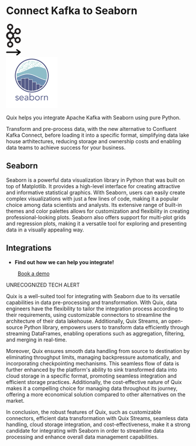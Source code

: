 # Connect Kafka to Seaborn

<div class="connect-images cards blog-grid-card" markdown>
<div>
<img src="../images/kafka_logo.png" width="40px" />
</div>
<div>
<img src="../images/arrow.svg" width="40px" />
</div>
<div>
<img src="./images/seaborn_1.jpg" />
</div>
</div>

Quix helps you integrate Apache Kafka with Seaborn using pure Python.

Transform and pre-process data, with the new alternative to Confluent Kafka Connect, before loading it into a specific format, simplifying data lake house arthitectures, reducing storage and ownership costs and enabling data teams to achieve success for your business.

## Seaborn

Seaborn is a powerful data visualization library in Python that was built on top of Matplotlib. It provides a high-level interface for creating attractive and informative statistical graphics. With Seaborn, users can easily create complex visualizations with just a few lines of code, making it a popular choice among data scientists and analysts. Its extensive range of built-in themes and color palettes allows for customization and flexibility in creating professional-looking plots. Seaborn also offers support for multi-plot grids and regression plots, making it a versatile tool for exploring and presenting data in a visually appealing way.

## Integrations

<div class="grid cards" markdown>

- __Find out how we can help you integrate!__

    <a class="md-button md-button--primary" href="https://share.hsforms.com/1iW0TmZzKQMChk0lxd_tGiw4yjw2?__hstc=175542013.2303933fbd746c0ac86d9ccbe9bc9100.1728383268831.1729603416735.1729620918855.31&__hssc=175542013.1.1729620918855&__hsfp=2132701734" target="_blank" style="margin:.5rem;">Book a demo</a>

</div>


UNRECOGNIZED TECH ALERT

Quix is a well-suited tool for integrating with Seaborn due to its versatile capabilities in data pre-processing and transformation. With Quix, data engineers have the flexibility to tailor the integration process according to their requirements, using customizable connectors to streamline the architecture of their data lakehouse. Additionally, Quix Streams, an open-source Python library, empowers users to transform data efficiently through streaming DataFrames, enabling operations such as aggregation, filtering, and merging in real-time.

Moreover, Quix ensures smooth data handling from source to destination by eliminating throughput limits, managing backpressure automatically, and incorporating checkpointing mechanisms. This seamless flow of data is further enhanced by the platform's ability to sink transformed data into cloud storage in a specific format, promoting seamless integration and efficient storage practices. Additionally, the cost-effective nature of Quix makes it a compelling choice for managing data throughout its journey, offering a more economical solution compared to other alternatives on the market.

In conclusion, the robust features of Quix, such as customizable connectors, efficient data transformation with Quix Streams, seamless data handling, cloud storage integration, and cost-effectiveness, make it a strong candidate for integrating with Seaborn in order to streamline data processing and enhance overall data management capabilities.

